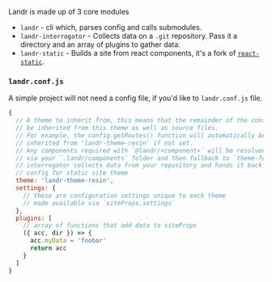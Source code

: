 Landr is made up of 3 core modules

- `landr` - cli which, parses config and calls submodules.
- `landr-interrogator` - Collects data on a `.git` repository. Pass it a directory and an array of plugins to gather data.
- `landr-static` - Builds a site from react components, it's a fork of [`react-static`](https://github.com/nozzle/react-static).

### `landr.conf.js`

A simple project will not need a config file, if you'd like to `landr.conf.js` file.

```javascript
{
  // A theme to inherit from, this means that the remainder of the config will
  // be inherited from this theme as well as source files.
  // For example, the config.getRoutes() function will automatically be
  // inherited from 'landr-theme-resin' if not set.
  // Any components required with `@landr/<component>` will be resolved
  // via your `.landr/components` folder and then fallback to `theme-folder/components`
  // interrogator collects data from your repository and hands it back to landr
  // config for static site theme
  theme: 'landr-theme-resin',
  settings: {
    // these are configuration settings unique to each theme
    // made available via `siteProps.settings`
  },
  plugins: [
    // array of functions that add data to siteProps
    ({ acc, dir }) => {
      acc.myData = 'foobar'
      return acc
    }
  ]
}
```
